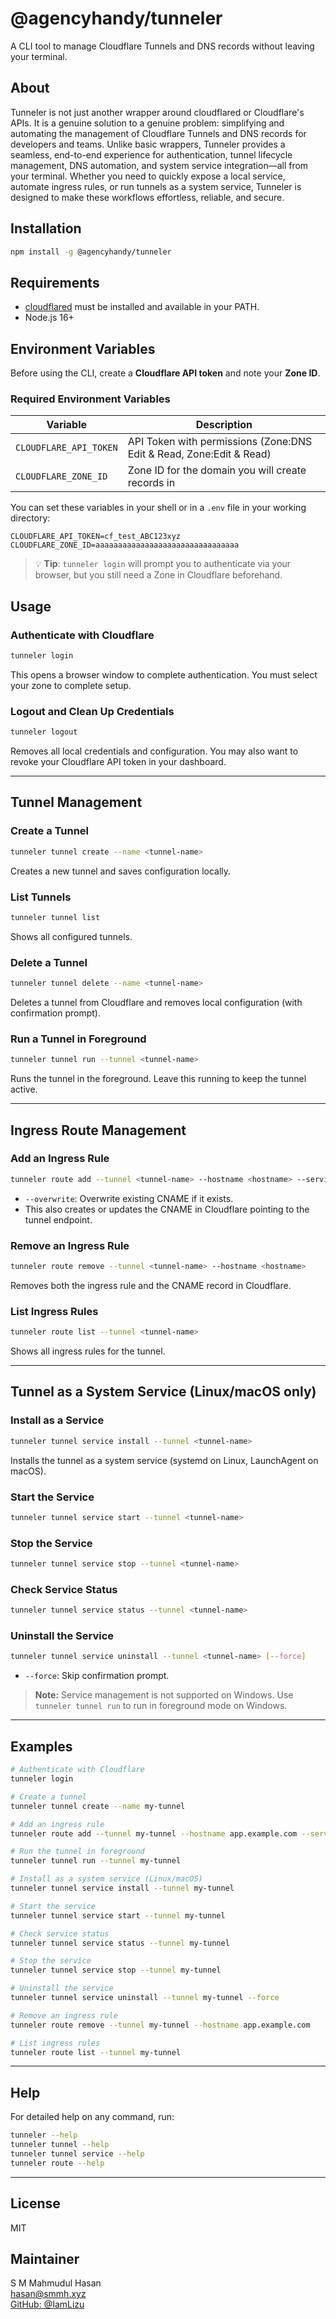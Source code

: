 # @agencyhandy/tunneler

A CLI tool to manage Cloudflare Tunnels and DNS records without leaving your terminal.

## About

Tunneler is not just another wrapper around cloudflared or Cloudflare's APIs. It is a genuine solution to a genuine problem: simplifying and automating the management of Cloudflare Tunnels and DNS records for developers and teams. Unlike basic wrappers, Tunneler provides a seamless, end-to-end experience for authentication, tunnel lifecycle management, DNS automation, and system service integration—all from your terminal. Whether you need to quickly expose a local service, automate ingress rules, or run tunnels as a system service, Tunneler is designed to make these workflows effortless, reliable, and secure.

## Installation

```bash
npm install -g @agencyhandy/tunneler
```

## Requirements

- [cloudflared](https://developers.cloudflare.com/cloudflare-one/connections/connect-apps/install-and-setup/installation/) must be installed and available in your PATH.
- Node.js 16+

## Environment Variables

Before using the CLI, create a **Cloudflare API token** and note your **Zone ID**.

### Required Environment Variables

| Variable               | Description                                           |
| ---------------------- | ----------------------------------------------------- |
| `CLOUDFLARE_API_TOKEN` | API Token with permissions (Zone:DNS Edit & Read, Zone:Edit & Read) |
| `CLOUDFLARE_ZONE_ID`   | Zone ID for the domain you will create records in     |


You can set these variables in your shell or in a `.env` file in your working directory:

```env
CLOUDFLARE_API_TOKEN=cf_test_ABC123xyz
CLOUDFLARE_ZONE_ID=aaaaaaaaaaaaaaaaaaaaaaaaaaaaaaaa
```

> 💡 **Tip**: `tunneler login` will prompt you to authenticate via your browser, but you still need a Zone in Cloudflare beforehand.

## Usage

### Authenticate with Cloudflare

```bash
tunneler login
```

This opens a browser window to complete authentication. You must select your zone to complete setup.

### Logout and Clean Up Credentials

```bash
tunneler logout
```

Removes all local credentials and configuration. You may also want to revoke your Cloudflare API token in your dashboard.

---

## Tunnel Management

### Create a Tunnel

```bash
tunneler tunnel create --name <tunnel-name>
```

Creates a new tunnel and saves configuration locally.

### List Tunnels

```bash
tunneler tunnel list
```

Shows all configured tunnels.

### Delete a Tunnel

```bash
tunneler tunnel delete --name <tunnel-name>
```

Deletes a tunnel from Cloudflare and removes local configuration (with confirmation prompt).

### Run a Tunnel in Foreground

```bash
tunneler tunnel run --tunnel <tunnel-name>
```

Runs the tunnel in the foreground. Leave this running to keep the tunnel active.

---

## Ingress Route Management

### Add an Ingress Rule

```bash
tunneler route add --tunnel <tunnel-name> --hostname <hostname> --service <ip:port> [--overwrite]
```

- `--overwrite`: Overwrite existing CNAME if it exists.
- This also creates or updates the CNAME in Cloudflare pointing to the tunnel endpoint.

### Remove an Ingress Rule

```bash
tunneler route remove --tunnel <tunnel-name> --hostname <hostname>
```

Removes both the ingress rule and the CNAME record in Cloudflare.

### List Ingress Rules

```bash
tunneler route list --tunnel <tunnel-name>
```

Shows all ingress rules for the tunnel.

---

## Tunnel as a System Service (Linux/macOS only)

### Install as a Service

```bash
tunneler tunnel service install --tunnel <tunnel-name>
```

Installs the tunnel as a system service (systemd on Linux, LaunchAgent on macOS).

### Start the Service

```bash
tunneler tunnel service start --tunnel <tunnel-name>
```

### Stop the Service

```bash
tunneler tunnel service stop --tunnel <tunnel-name>
```

### Check Service Status

```bash
tunneler tunnel service status --tunnel <tunnel-name>
```

### Uninstall the Service

```bash
tunneler tunnel service uninstall --tunnel <tunnel-name> [--force]
```

- `--force`: Skip confirmation prompt.

> **Note:** Service management is not supported on Windows. Use `tunneler tunnel run` to run in foreground mode on Windows.

---

## Examples

```bash
# Authenticate with Cloudflare
tunneler login

# Create a tunnel
tunneler tunnel create --name my-tunnel

# Add an ingress rule
tunneler route add --tunnel my-tunnel --hostname app.example.com --service localhost:3000

# Run the tunnel in foreground
tunneler tunnel run --tunnel my-tunnel

# Install as a system service (Linux/macOS)
tunneler tunnel service install --tunnel my-tunnel

# Start the service
tunneler tunnel service start --tunnel my-tunnel

# Check service status
tunneler tunnel service status --tunnel my-tunnel

# Stop the service
tunneler tunnel service stop --tunnel my-tunnel

# Uninstall the service
tunneler tunnel service uninstall --tunnel my-tunnel --force

# Remove an ingress rule
tunneler route remove --tunnel my-tunnel --hostname app.example.com

# List ingress rules
tunneler route list --tunnel my-tunnel
```

---

## Help

For detailed help on any command, run:

```bash
tunneler --help
tunneler tunnel --help
tunneler tunnel service --help
tunneler route --help
```

---

## License

MIT

## Maintainer

S M Mahmudul Hasan  
[hasan@smmh.xyz](mailto:hasan@smmh.xyz)  
[GitHub: @IamLizu](https://github.com/IamLizu)
